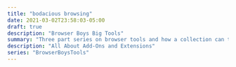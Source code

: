 ```yaml
---
title: "bodacious browsing"
date: 2021-03-02T23:58:03-05:00
draft: true
description: "Browser Boys Big Tools"
summary: "Three part series on browser tools and how a collection can turn into something much more dangerous."
description: "All About Add-Ons and Extensions"
series: "BrowserBoysTools"
---
```

